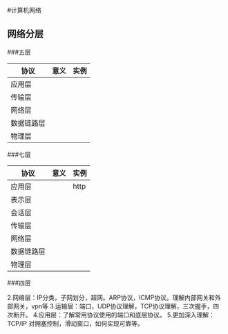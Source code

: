 #计算机网络

## 网络分层

###五层

| 协议       | 意义 | 实例 |
| ---------- | ---- | ---- |
| 应用层     |      |      |
| 传输层     |      |      |
| 网络层     |      |      |
| 数据链路层 |      |      |
| 物理层     |      |      |



###七层

| 协议       | 意义 | 实例 |
| ---------- | ---- | ---- |
| 应用层     |      | http |
| 表示层     |      |      |
| 会话层     |      |      |
| 传输层     |      |      |
| 网络层     |      |      |
| 数据链路层 |      |      |
| 物理层     |      |      |



###四层

2.网络层：IP分类，子网划分，超网。ARP协议，ICMP协议。理解内部网关和外部网关，vpn等
3.运输层：端口，UDP协议理解，TCP协议理解，三次握手，四次断开。
4.应用层：了解常用协议使用的端口和底层协议。
5.更加深入理解：TCP/IP 对拥塞控制，滑动窗口，如何实现可靠等。